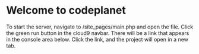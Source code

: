 # Welcome to codeplanet
To start the server, navigate to /site_pages/main.php and open the file. Click the green run button in the cloud9 navbar.
There will be a link that appears in the console area below. Click the link, and the project will open in a new tab.